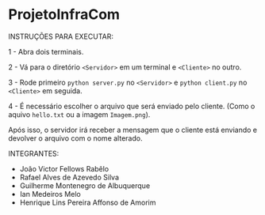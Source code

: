 # ProjetoInfraCom

INSTRUÇÕES PARA EXECUTAR:

1 - Abra dois terminais.

2 - Vá para o diretório `<Servidor>` em um terminal e `<Cliente>` no outro.

3 - Rode primeiro `python server.py` no `<Servidor>` e `python client.py` no `<Cliente>` em seguida.

4 - É necessário escolher o arquivo que será enviado pelo cliente. (Como o aquivo `hello.txt` ou a imagem `Imagem.png`).

Após isso, o servidor irá receber a mensagem que o cliente está enviando e devolver o arquivo com o nome alterado.


INTEGRANTES:

- João Victor Fellows Rabêlo
- Rafael Alves de Azevedo Silva
- Guilherme Montenegro de Albuquerque
- Ian Medeiros Melo
- Henrique Lins Pereira Affonso de Amorim
